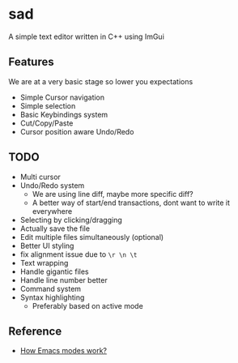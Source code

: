 # sad

A simple text editor written in C++ using ImGui

## Features
We are at a very basic stage so lower you expectations
- Simple Cursor navigation
- Simple selection
- Basic Keybindings system
- Cut/Copy/Paste
- Cursor position aware Undo/Redo

## TODO
- Multi cursor
- Undo/Redo system
  - We are using line diff, maybe more specific diff?
  - A better way of start/end transactions, dont want to write it everywhere
- Selecting by clicking/dragging
- Actually save the file
- Edit multiple files simultaneously (optional)
- Better UI styling
- fix alignment issue due to `\r \n \t`
- Text wrapping
- Handle gigantic files
- Handle line number better
- Command system
- Syntax highlighting
  - Preferably based on active mode

## Reference
- [How Emacs modes work?](https://www.emacswiki.org/emacs/ModeTutorial)